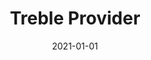 ---
path: "/api/references/treble-provider"
date: "2021-01-01"
title: "Treble Provider"
subMenu: 
    - text: ''
      path: '#'
---